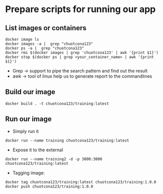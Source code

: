 # Prepare scripts for running our app

## List images or containers
```
docker image ls
docker images -a |  grep "chuotcona123"
docker ps -a |  grep "chuotcona123"
docker rmi $(docker images | grep 'chuotcona123' | awk '{print $1}')
docker stop $(docker ps | grep <your_container_name> | awk '{print $1}')
```

- Grep -> support to pipe the search pattern and find out the result
- awk -> tool of linux help us to generate report to the commandlines

## Build our image
```
docker build . -t chuotcona123/training:latest
```

## Run our image
- Simply run it
```
docker run --name training chuotcona123/training:latest
```
- Expose it to the external
```
docker run --name training2 -d -p 3000:3000 chuotcona123/training:latest
```

- Tagging image:
```
docker tag chuotcona123/training:latest chuotcona123/training:1.0.0
docker push chuotcona123/training:1.0.0
```
